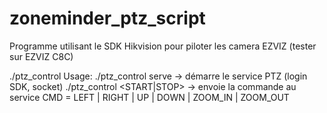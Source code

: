 # zoneminder_ptz_script
Programme utilisant le SDK Hikvision pour piloter les camera EZVIZ (tester sur EZVIZ C8C)

./ptz_control
Usage:
  ./ptz_control serve <ip> <port> <user> <pass>
     -> démarre le service PTZ (login SDK, socket)
  ./ptz_control <CMD> <START|STOP>
     -> envoie la commande au service
CMD = LEFT | RIGHT | UP | DOWN | ZOOM_IN | ZOOM_OUT
